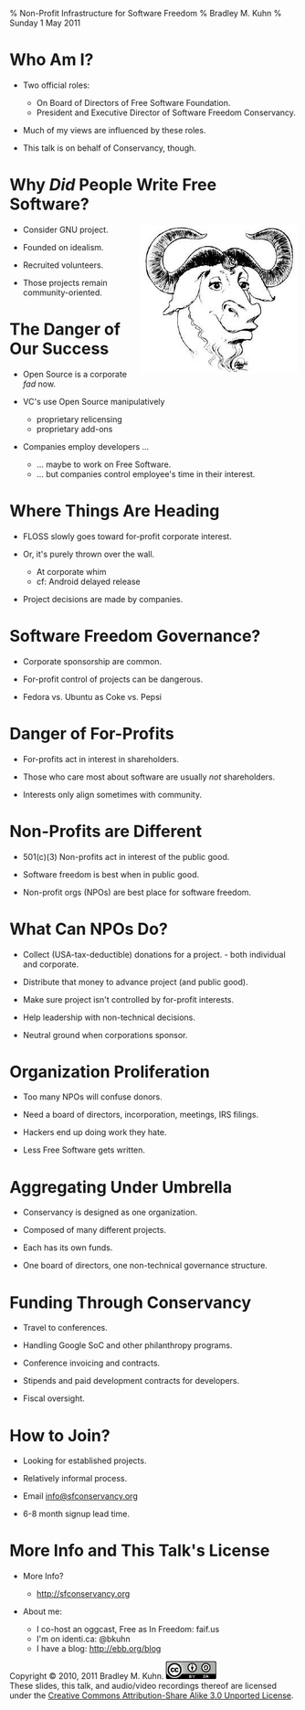% Non-Profit Infrastructure for Software Freedom
% Bradley M. Kuhn
% Sunday 1 May 2011

# Who Am I?

+ Two official roles:
    - On Board of Directors of Free Software Foundation.
    - President and Executive Director of Software Freedom Conservancy.

+ Much of my views are influenced by these roles.

+ This talk is on behalf of Conservancy, though.

# Why *Did* People Write Free Software?

<img src="gnu-head.jpg" align="right" />

+ Consider GNU project.

+ Founded on idealism.

+ Recruited volunteers.

+ Those projects remain community-oriented.

# The Danger of Our Success

+ Open Source is a corporate *fad* now.

+ VC's use Open Source manipulatively
     - proprietary relicensing
     - proprietary add-ons

+ Companies employ developers &hellip;
     - &hellip; maybe to work on Free Software.
     - &hellip; but companies control employee's time in their interest.

# Where Things Are Heading

+ FLOSS slowly goes toward for-profit corporate interest.

+ Or, it's purely thrown over the wall.
    - At corporate whim
    - cf: Android delayed release

+ Project decisions are made by companies.

# Software Freedom Governance?

+ Corporate sponsorship are common.

+ For-profit control of projects can be dangerous.

+ Fedora vs. Ubuntu as Coke vs. Pepsi

# Danger of For-Profits

+ For-profits act in interest in shareholders.

+ Those who care most about software are usually *not* shareholders.

+ Interests only align sometimes with community.

# Non-Profits are Different

+ 501(c)(3) Non-profits act in interest of the public good.

+ Software freedom is best when in public good.

+ Non-profit orgs (NPOs) are best place for software freedom.

# What Can NPOs Do?

+ Collect (USA-tax-deductible) donations for a project.
      - both individual and corporate.

+ Distribute that money to advance project (and public good).

+ Make sure project isn't controlled by for-profit interests.

+ Help leadership with non-technical decisions.

+ Neutral ground when corporations sponsor.
 
# Organization Proliferation

+ Too many NPOs will confuse donors.

+ Need a board of directors, incorporation, meetings, IRS filings.

+ Hackers end up doing work they hate.

+ Less Free Software gets written.

# Aggregating Under Umbrella

+ Conservancy is designed as one organization.

+ Composed of many different projects.

+ Each has its own funds.

+ One board of directors, one non-technical governance structure.

# Funding Through Conservancy 

+ Travel to conferences.

+ Handling Google SoC and other philanthropy programs.

+ Conference invoicing and contracts.

+ Stipends and paid development contracts for developers.

+ Fiscal oversight.

# How to Join?

+ Looking for established projects.

+ Relatively informal process.

+ Email info@sfconservancy.org

+ 6-8 month signup lead time.

# More Info and This Talk's License

+ More Info?
    + http://sfconservancy.org

+ About me:
    + I co-host an oggcast, Free as In Freedom: faif.us
    + I'm on identi.ca: @bkuhn
    + I have a blog: http://ebb.org/blog

Copyright &copy; 2010, 2011 Bradley M. Kuhn.
<a rel="license"
href="http://creativecommons.org/licenses/by-sa/3.0/us/"><img
alt="Creative Commons License" style="border-width:0" src="cc-by-sa-3-0_88x31.png"
/></a><br />These slides, this talk, and audio/video recordings thereof
are licensed under the <a rel="license"
href="http://creativecommons.org/licenses/by-sa/3.0/">Creative Commons
Attribution-Share Alike 3.0 Unported License</a>.
